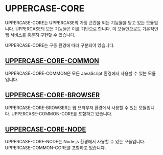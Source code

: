 # UPPERCASE-CORE
UPPERCASE-CORE는 UPPERCASE의 가장 근간을 되는 기능들을 담고 있는 모듈입니다. UPPERCASE의 모든 기능들은 이를 기반으로 합니다. 이 모듈만으로도 기본적인 웹 서비스를 충분히 구현할 수 있습니다.

UPPERCASE-CORE는 구동 환경에 따라 구분되어 있습니다.

## [UPPERCASE-CORE-COMMON](UPPERCASE-CORE-COMMON.md)
UPPERCASE-CORE-COMMON은 모든 JavaScript 환경에서 사용할 수 있는 모듈입니다.

## [UPPERCASE-CORE-BROWSER](UPPERCASE-CORE-BROWSER.md)
UPPERCASE-CORE-BROWSER는 웹 브라우저 환경에서 사용할 수 있는 모듈입니다. UPPERCASE-COMMON-CORE를 포함하고 있습니다.

## [UPPERCASE-CORE-NODE](UPPERCASE-CORE-NODE.md)
UPPERCASE-CORE-NODE는 Node.js 환경에서 사용할 수 있는 모듈입니다. UPPERCASE-COMMON-CORE를 포함하고 있습니다.